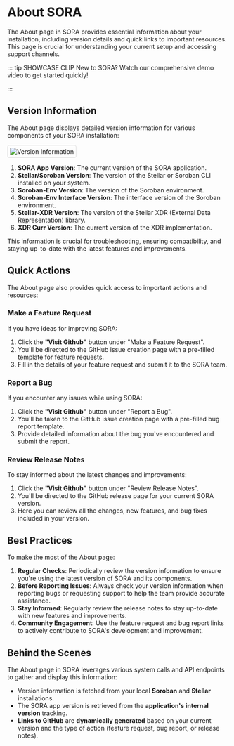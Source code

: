 # About SORA

The About page in SORA provides essential information about your installation, including version details and quick links to important resources. This page is crucial for understanding your current setup and accessing support channels.

::: tip SHOWCASE CLIP
New to SORA? Watch our comprehensive demo video to get started quickly!

<!-- <iframe width="560" height="315" src="https://www.youtube.com/embed/YOUR_VIDEO_ID" frameborder="0" allow="accelerometer; autoplay; clipboard-write; encrypted-media; gyroscope; picture-in-picture" allowfullscreen></iframe> -->
:::

## Version Information

The About page displays detailed version information for various components of your SORA installation:

<div class="image-border">

![Version Information](/public/features/about/about.png)

</div>

1. **SORA App Version**: The current version of the SORA application.
2. **Stellar/Soroban Version**: The version of the Stellar or Soroban CLI installed on your system.
3. **Soroban-Env Version**: The version of the Soroban environment.
4. **Soroban-Env Interface Version**: The interface version of the Soroban environment.
5. **Stellar-XDR Version**: The version of the Stellar XDR (External Data Representation) library.
6. **XDR Curr Version**: The current version of the XDR implementation.

This information is crucial for troubleshooting, ensuring compatibility, and staying up-to-date with the latest features and improvements.

## Quick Actions

The About page also provides quick access to important actions and resources:

<!-- ![Quick Actions](/public/features/about/quick-actions.png) -->

### Make a Feature Request

If you have ideas for improving SORA:

1. Click the **"Visit Github"** button under "Make a Feature Request".
2. You'll be directed to the GitHub issue creation page with a pre-filled template for feature requests.
3. Fill in the details of your feature request and submit it to the SORA team.

### Report a Bug

If you encounter any issues while using SORA:

1. Click the **"Visit Github"** button under "Report a Bug".
2. You'll be taken to the GitHub issue creation page with a pre-filled bug report template.
3. Provide detailed information about the bug you've encountered and submit the report.

### Review Release Notes

To stay informed about the latest changes and improvements:

1. Click the **"Visit Github"** button under "Review Release Notes".
2. You'll be directed to the GitHub release page for your current SORA version.
3. Here you can review all the changes, new features, and bug fixes included in your version.

## Best Practices

To make the most of the About page:

1. **Regular Checks**: Periodically review the version information to ensure you're using the latest version of SORA and its components.
2. **Before Reporting Issues**: Always check your version information when reporting bugs or requesting support to help the team provide accurate assistance.
3. **Stay Informed**: Regularly review the release notes to stay up-to-date with new features and improvements.
4. **Community Engagement**: Use the feature request and bug report links to actively contribute to SORA's development and improvement.

## Behind the Scenes

The About page in SORA leverages various system calls and API endpoints to gather and display this information:

- Version information is fetched from your local **Soroban** and **Stellar** installations.
- The SORA app version is retrieved from the **application's internal version** tracking.
- **Links to GitHub** are **dynamically generated** based on your current version and the type of action (feature request, bug report, or release notes).

<style>
.image-border img {
    border: 1px solid #ddd;
    border-radius: 4px;
    padding: 5px;
}
</style>
